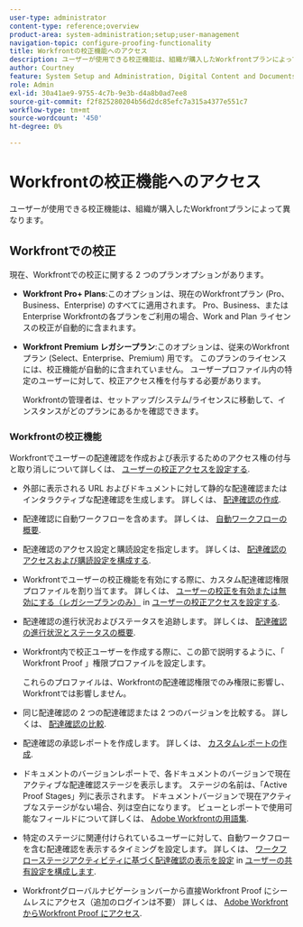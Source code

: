 ```yaml
---
user-type: administrator
content-type: reference;overview
product-area: system-administration;setup;user-management
navigation-topic: configure-proofing-functionality
title: Workfrontの校正機能へのアクセス
description: ユーザーが使用できる校正機能は、組織が購入したWorkfrontプランによって異なります。
author: Courtney
feature: System Setup and Administration, Digital Content and Documents
role: Admin
exl-id: 30a41ae9-9755-4c7b-9e3b-d4a8b0ad7ee8
source-git-commit: f2f825280204b56d2dc85efc7a315a4377e551c7
workflow-type: tm+mt
source-wordcount: '450'
ht-degree: 0%

---
```


# Workfrontの校正機能へのアクセス

ユーザーが使用できる校正機能は、組織が購入したWorkfrontプランによって異なります。

## Workfrontでの校正

現在、Workfrontでの校正に関する 2 つのプランオプションがあります。

* **Workfront Pro+ Plans**:このオプションは、現在のWorkfrontプラン (Pro、Business、Enterprise) のすべてに適用されます。 Pro、Business、または Enterprise Workfrontの各プランをご利用の場合、Work and Plan ライセンスの校正が自動的に含まれます。
* **Workfront Premium レガシープラン**:このオプションは、従来のWorkfrontプラン (Select、Enterprise、Premium) 用です。 このプランのライセンスには、校正機能が自動的に含まれていません。 ユーザープロファイル内の特定のユーザーに対して、校正アクセス権を付与する必要があります。

   Workfrontの管理者は、セットアップ/システム/ライセンスに移動して、インスタンスがどのプランにあるかを確認できます。

### Workfrontの校正機能

Workfrontでユーザーの配達確認を作成および表示するためのアクセス権の付与と取り消しについて詳しくは、 [ユーザーの校正アクセスを設定する](../../../administration-and-setup/manage-workfront/configure-proofing/configure-a-users-proofing-access.md).

* 外部に表示される URL およびドキュメントに対して静的な配達確認またはインタラクティブな配達確認を生成します。 詳しくは、 [配達確認の作成](../../../review-and-approve-work/proofing/creating-proofs-within-workfront/create-proofs--in-wf.md).
* 配達確認に自動ワークフローを含めます。 詳しくは、 [自動ワークフローの概要](../../../review-and-approve-work/proofing/proofing-overview/automated-workflow.md).
* 配達確認のアクセス設定と購読設定を指定します。 詳しくは、 [配達確認のアクセスおよび購読設定を構成する](../../../review-and-approve-work/proofing/managing-proofs-within-workfront/configure-access-subscription-settings-proof.md).
* Workfrontでユーザーの校正機能を有効にする際に、カスタム配達確認権限プロファイルを割り当てます。 詳しくは、 [ユーザーの校正を有効または無効にする（レガシープランのみ）](../../../administration-and-setup/manage-workfront/configure-proofing/configure-a-users-proofing-access.md#enabling-and-disabling-proofing-for-a-user) in [ユーザーの校正アクセスを設定する](../../../administration-and-setup/manage-workfront/configure-proofing/configure-a-users-proofing-access.md).
* 配達確認の進行状況およびステータスを追跡します。 詳しくは、 [配達確認の進行状況とステータスの概要](../../../review-and-approve-work/proofing/proofing-overview/view-progress-status-proof.md).
* Workfront内で校正ユーザーを作成する際に、この節で説明するように、「 Workfront Proof 」権限プロファイルを設定します。

   これらのプロファイルは、Workfrontの配達確認権限でのみ権限に影響し、Workfrontでは影響しません。

* 同じ配達確認の 2 つの配達確認または 2 つのバージョンを比較する。 詳しくは、 [配達確認の比較](../../../review-and-approve-work/proofing/reviewing-proofs-within-workfront/review-a-proof/compare-proofs.md).
* 配達確認の承認レポートを作成します。 詳しくは、  [カスタムレポートの作成](../../../reports-and-dashboards/reports/creating-and-managing-reports/create-custom-report.md).
* ドキュメントのバージョンレポートで、各ドキュメントのバージョンで現在アクティブな配達確認ステージを表示します。 ステージの名前は、「Active Proof Stages」列に表示されます。 ドキュメントバージョンで現在アクティブなステージがない場合、列は空白になります。 ビューとレポートで使用可能なフィールドについて詳しくは、 [Adobe Workfrontの用語集](../../../workfront-basics/navigate-workfront/workfront-navigation/workfront-terminology-glossary.md).
* 特定のステージに関連付けられているユーザーに対して、自動ワークフローを含む配達確認を表示するタイミングを設定します。 詳しくは、 [ワークフローステージアクティビティに基づく配達確認の表示を設定](../../../administration-and-setup/manage-workfront/configure-proofing/configure-sharing-settings-users.md#configuring-proof-visibility-based-on-workflow-stage-activity) in  [ユーザーの共有設定を構成します](../../../administration-and-setup/manage-workfront/configure-proofing/configure-sharing-settings-users.md).
* Workfrontグローバルナビゲーションバーから直接Workfront Proof にシームレスにアクセス（追加のログインは不要） 詳しくは、 [Adobe WorkfrontからWorkfront Proof にアクセス](../../../review-and-approve-work/proofing/managing-proofs-within-workfront/access-wf-proof-in-workfront.md).

<!--
>[!NOTE]
>
>There are some capabilities included in Workfront Proof standalone that are not included in Proofing in Workfront. To learn more, see [Standalone Workfront Proof to Integrated Proofing in Workfront overview](../../../administration-and-setup/manage-workfront/configure-proofing/move-to-proofing-in-workfront.md)
-->
